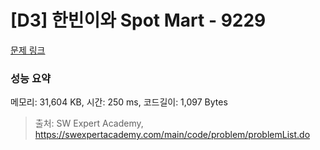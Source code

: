 # [D3] 한빈이와 Spot Mart - 9229 

[문제 링크](https://swexpertacademy.com/main/code/problem/problemDetail.do?contestProbId=AW8Wj7cqbY0DFAXN) 

### 성능 요약

메모리: 31,604 KB, 시간: 250 ms, 코드길이: 1,097 Bytes



> 출처: SW Expert Academy, https://swexpertacademy.com/main/code/problem/problemList.do